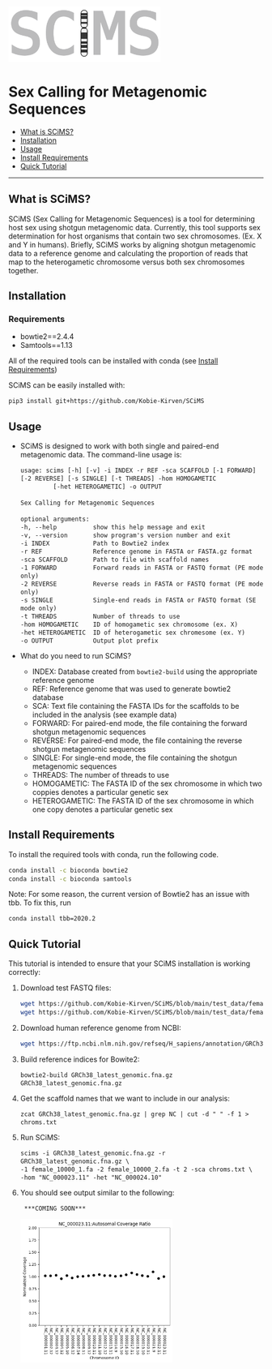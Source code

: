 
<img src="https://github.com/Kobie-Kirven/SCiMS/blob/main/docs/_static/logo.png" width="300">
<h1>Sex Calling for Metagenomic Sequences</h1>

- [What is SCiMS?](#What-is-SCiMS?)
- [Installation](#Installation)
- [Usage](#Usage)
- [Install Requirements](#Install-Requirements)
- [Quick Tutorial](#Quick-Tutorial)
---
## What is SCiMS?
SCiMS (Sex Calling for Metagenomic Sequences) is a tool for determining 
host sex using shotgun metagenomic data. Currently, this tool supports sex
determination for host organisms that contain two sex chromosomes.
(Ex. X and Y in humans). Briefly, SCiMS works by aligning shotgun metagenomic
data to a reference genome and calculating the proportion of reads that map 
to the heterogametic chromosome versus both sex chromosomes together. 
## Installation

### Requirements
- bowtie2==2.4.4
- Samtools==1.13

All of the required tools can be installed with conda (see [Install Requirements](#Install-Requirements))

SCiMS can be easily installed with:
```bash
pip3 install git+https://github.com/Kobie-Kirven/SCiMS
```
## Usage

- SCiMS is designed to work with both single and paired-end metagenomic data. The command-line usage is:
    ```
    usage: scims [-h] [-v] -i INDEX -r REF -sca SCAFFOLD [-1 FORWARD] [-2 REVERSE] [-s SINGLE] [-t THREADS] -hom HOMOGAMETIC
             [-het HETEROGAMETIC] -o OUTPUT

  Sex Calling for Metagenomic Sequences
  
  optional arguments:
    -h, --help          show this help message and exit
    -v, --version       show program's version number and exit
    -i INDEX            Path to Bowtie2 index
    -r REF              Reference genome in FASTA or FASTA.gz format
    -sca SCAFFOLD       Path to file with scaffold names
    -1 FORWARD          Forward reads in FASTA or FASTQ format (PE mode only)
    -2 REVERSE          Reverse reads in FASTA or FASTQ format (PE mode only)
    -s SINGLE           Single-end reads in FASTA or FASTQ format (SE mode only)
    -t THREADS          Number of threads to use
    -hom HOMOGAMETIC    ID of homogametic sex chromosome (ex. X)
    -het HETEROGAMETIC  ID of heterogametic sex chromesome (ex. Y)
    -o OUTPUT           Output plot prefix
    ```

- What do you need to run SCiMS?
  - INDEX: Database created from ```bowtie2-build``` using the appropriate reference genome
  - REF: Reference genome that was used to generate bowtie2 database
  - SCA: Text file containing the FASTA IDs for the scaffolds to be included in the analysis (see example data)
  - FORWARD: For paired-end mode, the file containing the forward shotgun metagenomic sequences
  - REVERSE: For paired-end mode, the file containing the reverse shotgun metagenomic sequences
  - SINGLE: For single-end mode, the file containing the shotgun metagenomic sequences
  - THREADS: The number of threads to use
  - HOMOGAMETIC: The FASTA ID of the sex chromosome in which two coppies denotes a particular genetic sex
  - HETEROGAMETIC: The FASTA ID of the sex chromosome in which one copy denotes a particular genetic sex
## Install Requirements
To install the required tools with conda, run the following code. 
```bash
conda install -c bioconda bowtie2
conda install -c bioconda samtools
```
Note: For some reason, the current version of Bowtie2 has an issue with tbb. To fix this, 
run 
```bash
conda install tbb=2020.2
```
## Quick Tutorial
This tutorial is intended to ensure that your SCiMS installation is working correctly:

1. Download test FASTQ files:
   ```bash
   wget https://github.com/Kobie-Kirven/SCiMS/blob/main/test_data/female_10000_1.fa
   wget https://github.com/Kobie-Kirven/SCiMS/blob/main/test_data/female_10000_2.fa
   ```
2. Download human reference genome from NCBI:
   ```bash
   wget https://ftp.ncbi.nlm.nih.gov/refseq/H_sapiens/annotation/GRCh38_latest/refseq_identifiers/GRCh38_latest_genomic.fna.gz
   ```
3. Build reference indices for Bowite2:
   ```text
   bowtie2-build GRCh38_latest_genomic.fna.gz GRCh38_latest_genomic.fna.gz
   ```
4. Get the scaffold names that we want to include in our analysis:
    ```
   zcat GRCh38_latest_genomic.fna.gz | grep NC | cut -d " " -f 1 > chroms.txt
   ```
5. Run SCiMS:
   ```text
   scims -i GRCh38_latest_genomic.fna.gz -r GRCh38_latest_genomic.fna.gz \
   -1 female_10000_1.fa -2 female_10000_2.fa -t 2 -sca chroms.txt \
   -hom "NC_000023.11" -het "NC_000024.10"
   ```
6. You should see output similar to the following:
   ```text
    ***COMING SOON***
   ```
   <img src="https://github.com/Kobie-Kirven/SCiMS/blob/main/docs/_static/female.png" width="300">